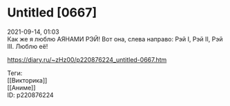Untitled [0667]
================

   
 2021-09-14, 01:03   
  Как же я люблю АЯНАМИ РЭЙ! Вот она, слева направо: Рэй I, Рэй II, Рэй III. Люблю её!   
    
 <https://diary.ru/~zHz00/p220876224_untitled-0667.htm>   
   
 Теги:   
 [[Викторика]]   
 [[Аниме]]   
 ID: p220876224